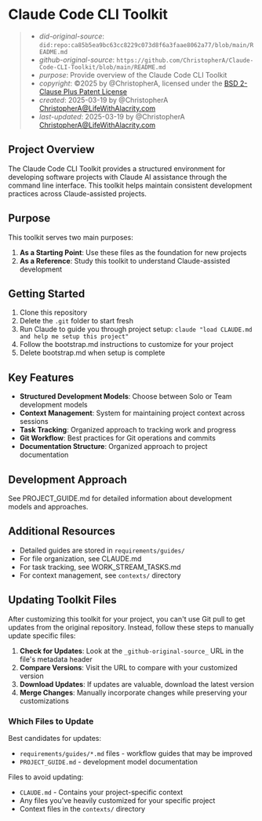 # Claude Code CLI Toolkit

> - _did-original-source_: `did:repo:ca85b5ea9bc63cc8229c073d8f6a3faae8062a77/blob/main/README.md`
> - _github-original-source_: `https://github.com/ChristopherA/Claude-Code-CLI-Toolkit/blob/main/README.md`
> - _purpose_: Provide overview of the Claude Code CLI Toolkit
> - _copyright_: ©2025 by @ChristopherA, licensed under the [BSD 2-Clause Plus Patent License](https://spdx.org/licenses/BSD-2-Clause-Patent.html)
> - _created_: 2025-03-19 by @ChristopherA <ChristopherA@LifeWithAlacrity.com>
> - _last-updated_: 2025-03-19 by @ChristopherA <ChristopherA@LifeWithAlacrity.com>

## Project Overview

The Claude Code CLI Toolkit provides a structured environment for developing software projects with Claude AI assistance through the command line interface. This toolkit helps maintain consistent development practices across Claude-assisted projects.

## Purpose

This toolkit serves two main purposes:

1. **As a Starting Point**: Use these files as the foundation for new projects
2. **As a Reference**: Study this toolkit to understand Claude-assisted development

## Getting Started

1. Clone this repository
2. Delete the `.git` folder to start fresh
3. Run Claude to guide you through project setup: `claude "load CLAUDE.md and help me setup this project"`
4. Follow the bootstrap.md instructions to customize for your project
5. Delete bootstrap.md when setup is complete

## Key Features

- **Structured Development Models**: Choose between Solo or Team development models
- **Context Management**: System for maintaining project context across sessions
- **Task Tracking**: Organized approach to tracking work and progress
- **Git Workflow**: Best practices for Git operations and commits
- **Documentation Structure**: Organized approach to project documentation

## Development Approach

See PROJECT_GUIDE.md for detailed information about development models and approaches.

## Additional Resources

- Detailed guides are stored in `requirements/guides/`
- For file organization, see CLAUDE.md
- For task tracking, see WORK_STREAM_TASKS.md
- For context management, see `contexts/` directory

## Updating Toolkit Files

After customizing this toolkit for your project, you can't use Git pull to get updates from the original repository. Instead, follow these steps to manually update specific files:

1. **Check for Updates**: Look at the `_github-original-source_` URL in the file's metadata header
2. **Compare Versions**: Visit the URL to compare with your customized version
3. **Download Updates**: If updates are valuable, download the latest version
4. **Merge Changes**: Manually incorporate changes while preserving your customizations

### Which Files to Update

Best candidates for updates:
- `requirements/guides/*.md` files - workflow guides that may be improved
- `PROJECT_GUIDE.md` - development model documentation

Files to avoid updating:
- `CLAUDE.md` - Contains your project-specific context
- Any files you've heavily customized for your specific project
- Context files in the `contexts/` directory